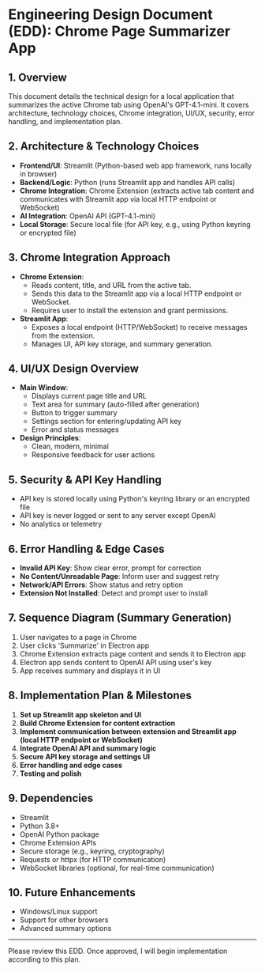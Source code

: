 # Engineering Design Document (EDD): Chrome Page Summarizer App

## 1. Overview
This document details the technical design for a local application that summarizes the active Chrome tab using OpenAI's GPT-4.1-mini. It covers architecture, technology choices, Chrome integration, UI/UX, security, error handling, and implementation plan.

## 2. Architecture & Technology Choices
- **Frontend/UI**: Streamlit (Python-based web app framework, runs locally in browser)
- **Backend/Logic**: Python (runs Streamlit app and handles API calls)
- **Chrome Integration**: Chrome Extension (extracts active tab content and communicates with Streamlit app via local HTTP endpoint or WebSocket)
- **AI Integration**: OpenAI API (GPT-4.1-mini)
- **Local Storage**: Secure local file (for API key, e.g., using Python keyring or encrypted file)

## 3. Chrome Integration Approach
- **Chrome Extension**: 
    - Reads content, title, and URL from the active tab.
    - Sends this data to the Streamlit app via a local HTTP endpoint or WebSocket.
    - Requires user to install the extension and grant permissions.
- **Streamlit App**:
    - Exposes a local endpoint (HTTP/WebSocket) to receive messages from the extension.
    - Manages UI, API key storage, and summary generation.

## 4. UI/UX Design Overview
- **Main Window**:
    - Displays current page title and URL
    - Text area for summary (auto-filled after generation)
    - Button to trigger summary
    - Settings section for entering/updating API key
    - Error and status messages
- **Design Principles**:
    - Clean, modern, minimal
    - Responsive feedback for user actions

## 5. Security & API Key Handling
- API key is stored locally using Python's keyring library or an encrypted file
- API key is never logged or sent to any server except OpenAI
- No analytics or telemetry

## 6. Error Handling & Edge Cases
- **Invalid API Key**: Show clear error, prompt for correction
- **No Content/Unreadable Page**: Inform user and suggest retry
- **Network/API Errors**: Show status and retry option
- **Extension Not Installed**: Detect and prompt user to install

## 7. Sequence Diagram (Summary Generation)
1. User navigates to a page in Chrome
2. User clicks 'Summarize' in Electron app
3. Chrome Extension extracts page content and sends it to Electron app
4. Electron app sends content to OpenAI API using user's key
5. App receives summary and displays it in UI

## 8. Implementation Plan & Milestones
1. **Set up Streamlit app skeleton and UI**
2. **Build Chrome Extension for content extraction**
3. **Implement communication between extension and Streamlit app (local HTTP endpoint or WebSocket)**
4. **Integrate OpenAI API and summary logic**
5. **Secure API key storage and settings UI**
6. **Error handling and edge cases**
7. **Testing and polish**

## 9. Dependencies
- Streamlit
- Python 3.8+
- OpenAI Python package
- Chrome Extension APIs
- Secure storage (e.g., keyring, cryptography)
- Requests or httpx (for HTTP communication)
- WebSocket libraries (optional, for real-time communication)

## 10. Future Enhancements
- Windows/Linux support
- Support for other browsers
- Advanced summary options

---

Please review this EDD. Once approved, I will begin implementation according to this plan.
